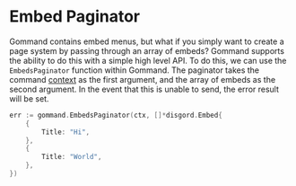 # Embed Paginator

Gommand contains embed menus, but what if you simply want to create a page system by passing through an array of embeds? Gommand supports the ability to do this with a simple high level API. To do this, we can use the `EmbedsPaginator` function within Gommand. The paginator takes the command [context](./context.md) as the first argument, and the array of embeds as the second argument. In the event that this is unable to send, the error result will be set.
```go
err := gommand.EmbedsPaginator(ctx, []*disgord.Embed{
    {
        Title: "Hi",
    },
    {
        Title: "World",
    },
})
```
